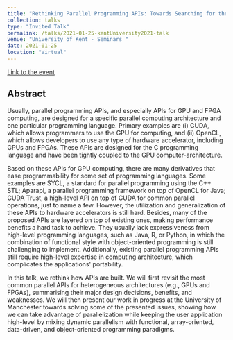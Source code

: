 ```yaml
---
title: "Rethinking Parallel Programming APIs: Towards Searching for the Gold API"
collection: talks
type: "Invited Talk"
permalink: /talks/2021-01-25-kentUniversity2021-talk
venue: "University of Kent - Seminars "
date: 2021-01-25
location: "Virtual"
---
```


[Link to the event](https://www.kent.ac.uk/events/event/46790/juan-fumero)

## Abstract

Usually, parallel programming APIs, and especially APIs for GPU and FPGA computing, are designed for a specific parallel computing architecture and one particular programming language. Primary examples are (i) CUDA, which allows programmers to use the GPU for computing, and (ii) OpenCL, which allows developers to use any type of hardware accelerator, including GPUs and FPGAs. These APIs are designed for the C programming language and have been tightly coupled to the GPU computer-architecture. 

Based on these APIs for GPU computing, there are many derivatives that ease programmability for some set of programming languages. Some examples are SYCL, a standard for parallel programming using the C++ STL; Aparapi, a parallel programming framework on top of OpenCL for Java; CUDA Trust, a high-level API on top of CUDA for common parallel operations, just to name a few. However, the utilization and generalization of these APIs to hardware accelerators is still hard. Besides, many of the proposed APIs are layered on top of existing ones, making performance benefits a hard task to achieve. They usually lack expressiveness from high-level programming languages, such as Java, R, or Python, in which the combination of functional style with object-oriented programming is still challenging to implement. Additionally, existing parallel programming APIs still require high-level expertise in computing architecture, which complicates the applications' portability. 

In this talk, we rethink how APIs are built. We will first revisit the most common parallel APIs for heterogeneous architectures (e.g., GPUs and FPGAs), summarising their major design decisions, benefits, and weaknesses. We will then present our work in progress at the University of Manchester towards solving some of the presented issues, showing how we can take advantage of parallelization while keeping the user application high-level by mixing dynamic parallelism with functional,  array-oriented, data-driven, and object-oriented programming paradigms. 

